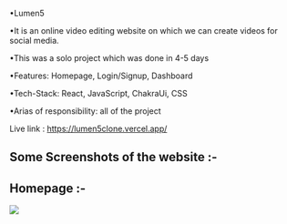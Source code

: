 •Lumen5

•It is an online video editing website on which we can create videos for social media. 

•This was a solo project which was done in 4-5 days 

•Features: Homepage, Login/Signup, Dashboard

•Tech-Stack: React, JavaScript, ChakraUi, CSS 

•Arias of responsibility: all of the project 

Live link : https://lumen5clone.vercel.app/



<h2>Some Screenshots of the website :-</h2>



<h2>Homepage :- </h2>


<img  src="./screen_shots/Homepage"/>
